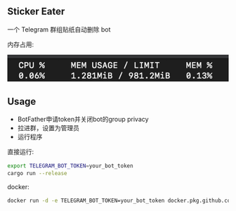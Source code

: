 ## Sticker Eater

一个 Telegram 群组贴纸自动删除 bot

内存占用:

![Less is more](./memory.jpg)

## Usage

- BotFather申请token并关闭bot的group privacy
- 拉进群，设置为管理员
- 运行程序

直接运行:

```sh
export TELEGRAM_BOT_TOKEN=your_bot_token
cargo run --release
```

docker:

```sh
docker run -d -e TELEGRAM_BOT_TOKEN=your_bot_token docker.pkg.github.com/darkskygit/sticker_eater/sticker_eater:latest
```
